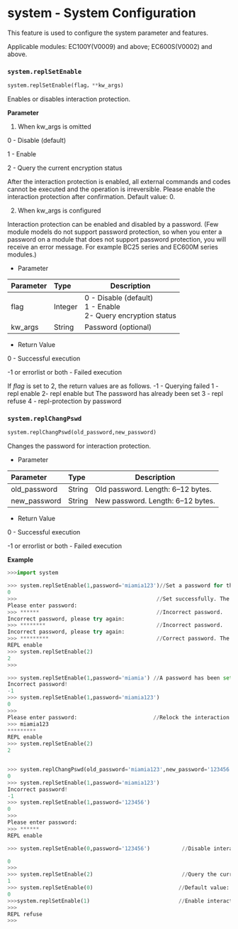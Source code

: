 # system - System Configuration

This feature is used to configure the system parameter and features.

Applicable modules: EC100Y(V0009) and above; EC600S(V0002) and above.


### `system.replSetEnable`

```python
system.replSetEnable(flag，**kw_args)
```

Enables or disables interaction protection.

**Parameter**

1.  When kw_args is omitted

0 - Disable (default)

1 - Enable

2 - Query the current encryption status

After the interaction protection is enabled, all external commands and codes cannot be executed and the operation is irreversible. Please enable the  interaction protection after confirmation. Default value: 0.

2. When kw_args is configured

Interaction protection can be enabled and disabled by a password. (Few module models do not support password protection, so when you enter a password on a module that does not support password protection, you will receive an error message. For example BC25 series and EC600M series modules.)

* Parameter

| Parameter | Type | Description              |
| :--- | :--- | ---------------------------- |
| flag | Integer | 0 - Disable (default) <br />1 - Enable<br />2-  Query encryption status |
| kw_args | String | Password (optional) |

* Return Value

0 - Successful execution

-1 or errorlist or both - Failed execution

If *flag* is set to 2, the return values are as follows.
-1 - Querying failed
1 - repl enable
2- repl enable but The password has already been set
3 - repl refuse
4 - repl-protection by password


### `system.replChangPswd`

```python
system.replChangPswd(old_password,new_password)
```

Changes the password for interaction protection.

* Parameter

| Parameter    | Type   | Description                       |
| :----------- | :----- | --------------------------------- |
| old_password | String | Old password. Length: 6–12 bytes. |
| new_password | String | New password. Length: 6–12 bytes. |

* Return Value

0 - Successful execution

-1 or errorlist or both - Failed execution

**Example**

```python
>>>import system

>>> system.replSetEnable(1,password='miamia123')//Set a password for the first time upon startup and enable interaction protection. You can set a password with a length of 6 to 12 bytes.
0
>>>                                            //Set successfully. The interaction interface is locked and only can be used after you enter the password.
Please enter password:
>>> ******                                     //Incorrect password.
Incorrect password, please try again:
>>> ********                                   //Incorrect password.
Incorrect password, please try again:
>>> *********                                  //Correct password. The interaction interface is available.
REPL enable
>>> system.replSetEnable(2)
2
>>>

>>> system.replSetEnable(1,password='miamia') //A password has been set. You need to enter the correct password to relock the interaction interface.
Incorrect password!
-1
>>> system.replSetEnable(1,password='miamia123')
0
>>> 
Please enter password:                        //Relock the interaction interface.
>>> miamia123
*********
REPL enable
>>> system.replSetEnable(2)
2


>>> system.replChangPswd(old_password='miamia123',new_password='123456') //Change password.
0
>>> system.replSetEnable(1,password='miamia123')                         //The password has been changed, so the message "incorrect password" will be prompted if you try to lock the interface with the old password.
Incorrect password!
-1
>>> system.replSetEnable(1,password='123456')                            //Relock the interaction interface with the new password successfully.
0
>>> 
Please enter password:
>>> ******
REPL enable

>>> system.replSetEnable(0,password='123456')          //Disable interaction protection, after which you can use any password to relock the interaction interface.

0
>>> 
>>> system.replSetEnable(2)                            //Query the current interaction protection status.
1
>>> system.replSetEnable(0)                           //Default value: 0.
0
>>>system.replSetEnable(1)                            //Enable interaction protection.
>>>
REPL refuse
>>>
```
